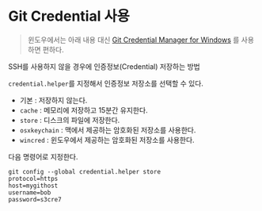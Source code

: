 # Git Credential 사용

> 윈도우에서는 아래 내용 대신 [Git Credential Manager for Windows](https://github.com/Microsoft/Git-Credential-Manager-for-Windows) 를 사용하면 편하다.

SSH를 사용하지 않을 경우에 인증정보(Credential) 저장하는 방법

`credential.helper`를 지정해서 인증정보 저장소를 선택할 수 있다.

- 기본 : 저장하지 않는다.
- `cache` : 메모리에 저장하고 15분간 유지한다.
- `store` : 디스크의 파일에 저장한다.
- `osxkeychain` : 맥에서 제공하는 암호화된 저장소를 사용한다.
- `wincred` : 윈도우에서 제공하는 암호화된 저장소를 사용한다.

다음 명령어로 지정한다.

    git config --global credential.helper store
    protocol=https
    host=mygithost
    username=bob
    password=s3cre7
